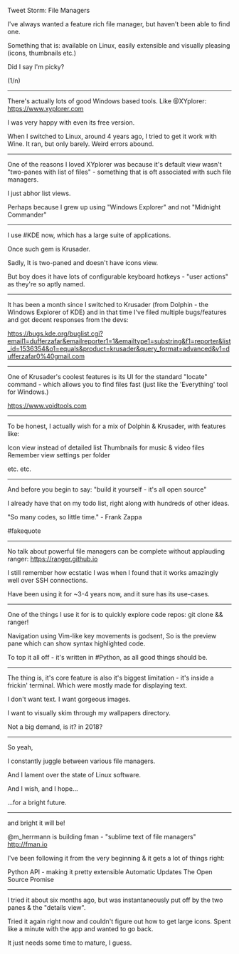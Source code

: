 

Tweet Storm: File Managers

I've always wanted a feature rich file manager, but haven't been able to find one.

Something that is: available on Linux, easily extensible and visually pleasing (icons, thumbnails etc.)

Did I say I'm picky?

(1/n)

---

There's actually lots of good Windows based tools. Like @XYplorer: https://www.xyplorer.com

I was very happy with even its free version.

When I switched to Linux, around 4 years ago, I tried to get it work with Wine. It ran, but only barely. Weird errors abound.

---

One of the reasons I loved XYplorer was because it's default view wasn't "two-panes with list of files" - something that is oft associated with such file managers.

I just abhor list views.

Perhaps because I grew up using "Windows Explorer" and not "Midnight Commander"

---

I use #KDE now, which has a large suite of applications.

Once such gem is Krusader.

Sadly, It is two-paned and doesn't have icons view. 

But boy does it have lots of configurable keyboard hotkeys - "user actions" as they're so aptly named.

---

It has been a month since I switched to Krusader (from Dolphin - the Windows Explorer of KDE) and in that time I've filed multiple bugs/features and got decent responses from the devs:

https://bugs.kde.org/buglist.cgi?email1=dufferzafar&emailreporter1=1&emailtype1=substring&f1=reporter&list_id=1536354&o1=equals&product=krusader&query_format=advanced&v1=dufferzafar0%40gmail.com

---

One of Krusader's coolest features is its UI for the standard "locate" command - which allows you to find files fast (just like the 'Everything' tool for Windows.)

https://www.voidtools.com

---

To be honest, I actually wish for a mix of Dolphin & Krusader, with features like:

Icon view instead of detailed list
Thumbnails for music & video files
Remember view settings per folder

etc. etc.

---

And before you begin to say: "build it yourself - it's all open source"

I already have that on my todo list, right along with hundreds of other ideas.

"So many codes, so little time." - Frank Zappa

#fakequote

---

No talk about powerful file managers can be complete without applauding ranger: https://ranger.github.io

I still remember how ecstatic I was when I found that it works amazingly well over SSH connections.

Have been using it for ~3-4 years now, and it sure has its use-cases.

---

One of the things I use it for is to quickly explore code repos: git clone && ranger!

Navigation using Vim-like key movements is godsent,
So is the preview pane which can show syntax highlighted code.

To top it all off - it's written in #Python, as all good things should be.

---

The thing is, it's core feature is also it's biggest limitation - it's inside a frickin' terminal. Which were mostly made for displaying text.

I don't want text. I want gorgeous images.

I want to visually skim through my wallpapers directory.

Not a big demand, is it? in 2018?

---

So yeah,

I constantly juggle between various file managers.

And I lament over the state of Linux software.

And I wish, and I hope...

...for a bright future.

---

and bright it will be!

@m_herrmann is building fman - "sublime text of file managers" http://fman.io

I've been following it from the very beginning & it gets a lot of things right:

Python API - making it pretty extensible
Automatic Updates
The Open Source Promise

---

I tried it about six months ago, but was instantaneously put off by the two panes & the "details view".

Tried it again right now and couldn't figure out how to get large icons. Spent like a minute with the app and wanted to go back.

It just needs some time to mature, I guess.
